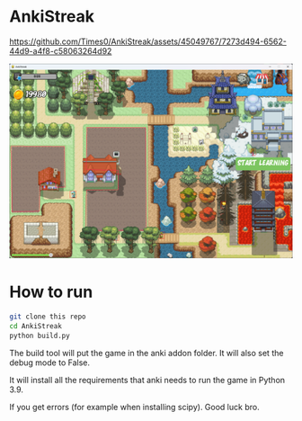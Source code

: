 # AnkiStreak


https://github.com/Times0/AnkiStreak/assets/45049767/7273d494-6562-44d9-a4f8-c58063264d92


![img.png](img.png)

# How to run

```bash
git clone this repo
cd AnkiStreak
python build.py
```

The build tool will put the game in the anki addon folder.
It will also set the debug mode to False.

It will install all the requirements that anki needs to run the game in Python 3.9.

If you get errors (for example when installing scipy). Good luck bro.

